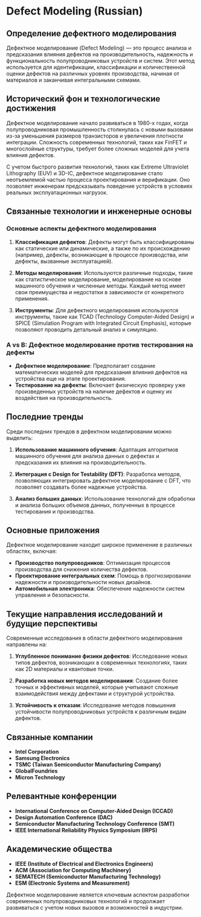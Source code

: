 # Defect Modeling (Russian)

## Определение дефектного моделирования

Дефектное моделирование (Defect Modeling) — это процесс анализа и предсказания влияния дефектов на производительность, надежность и функциональность полупроводниковых устройств и систем. Этот метод используется для идентификации, классификации и количественной оценки дефектов на различных уровнях производства, начиная от материалов и заканчивая интегральными схемами.

## Исторический фон и технологические достижения

Дефектное моделирование начало развиваться в 1980-х годах, когда полупроводниковая промышленность столкнулась с новыми вызовами из-за уменьшения размеров транзисторов и увеличения плотности интеграции. Сложность современных технологий, таких как FinFET и многослойные структуры, требует более сложных моделей для учета влияния дефектов.

С учетом быстрого развития технологий, таких как Extreme Ultraviolet Lithography (EUV) и 3D-IC, дефектное моделирование стало неотъемлемой частью процесса проектирования и верификации. Оно позволяет инженерам предсказывать поведение устройств в условиях реальных эксплуатационных нагрузок.

## Связанные технологии и инженерные основы

### Основные аспекты дефектного моделирования

1. **Классификация дефектов**: Дефекты могут быть классифицированы как статические или динамические, а также по их происхождению (например, дефекты, возникающие в процессе производства, или дефекты, вызванные эксплуатацией).

2. **Методы моделирования**: Используются различные подходы, такие как статистическое моделирование, моделирование на основе машинного обучения и численные методы. Каждый метод имеет свои преимущества и недостатки в зависимости от конкретного применения.

3. **Инструменты**: Для дефектного моделирования используются инструменты, такие как TCAD (Technology Computer-Aided Design) и SPICE (Simulation Program with Integrated Circuit Emphasis), которые позволяют проводить детальный анализ и симуляцию.

### A vs B: Дефектное моделирование против тестирования на дефекты

- **Дефектное моделирование**: Предполагает создание математических моделей для предсказания влияния дефектов на устройства еще на этапе проектирования.
- **Тестирование на дефекты**: Включает физическую проверку уже произведенных устройств на наличие дефектов и оценку их воздействия на производительность.

## Последние тренды

Среди последних трендов в дефектном моделировании можно выделить:

1. **Использование машинного обучения**: Адаптация алгоритмов машинного обучения для анализа данных о дефектах и предсказания их влияния на производительность.

2. **Интеграция с Design for Testability (DFT)**: Разработка методов, позволяющих интегрировать дефектное моделирование с DFT, что позволяет создавать более надежные устройства.

3. **Анализ больших данных**: Использование технологий для обработки и анализа больших объемов данных, полученных в процессе тестирования и производства.

## Основные приложения

Дефектное моделирование находит широкое применение в различных областях, включая:

- **Производство полупроводников**: Оптимизация процессов производства для снижения количества дефектов.
- **Проектирование интегральных схем**: Помощь в прогнозировании надежности и производительности новых дизайнов.
- **Автомобильная электроника**: Обеспечение надежности систем управления и безопасности.

## Текущие направления исследований и будущие перспективы

Современные исследования в области дефектного моделирования направлены на:

1. **Углубленное понимание физики дефектов**: Исследование новых типов дефектов, возникающих в современных технологиях, таких как 2D материалы и квантовые точки.

2. **Разработка новых методов моделирования**: Создание более точных и эффективных моделей, которые учитывают сложные взаимодействия между дефектами и структурой устройства.

3. **Устойчивость к отказам**: Исследование методов повышения устойчивости полупроводниковых устройств к различным видам дефектов.

## Связанные компании

- **Intel Corporation**
- **Samsung Electronics**
- **TSMC (Taiwan Semiconductor Manufacturing Company)**
- **GlobalFoundries**
- **Micron Technology**

## Релевантные конференции

- **International Conference on Computer-Aided Design (ICCAD)**
- **Design Automation Conference (DAC)**
- **Semiconductor Manufacturing Technology Conference (SMT)**
- **IEEE International Reliability Physics Symposium (IRPS)**

## Академические общества

- **IEEE (Institute of Electrical and Electronics Engineers)**
- **ACM (Association for Computing Machinery)**
- **SEMATECH (Semiconductor Manufacturing Technology)**
- **ESM (Electronic Systems and Measurement)**

Дефектное моделирование является ключевым аспектом разработки современных полупроводниковых технологий и продолжает развиваться с учетом новых вызовов и возможностей в индустрии.
